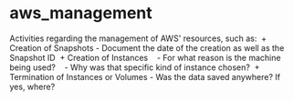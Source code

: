 # aws_management
Activities regarding the management of AWS' resources, such as:
  + Creation of Snapshots
    - Document the date of the creation as well as the Snapshot ID
  + Creation of Instances
    - For what reason is the machine being used?
    - Why was that specific kind of instance chosen?
  + Termination of Instances or Volumes
    - Was the data saved anywhere? If yes, where?
